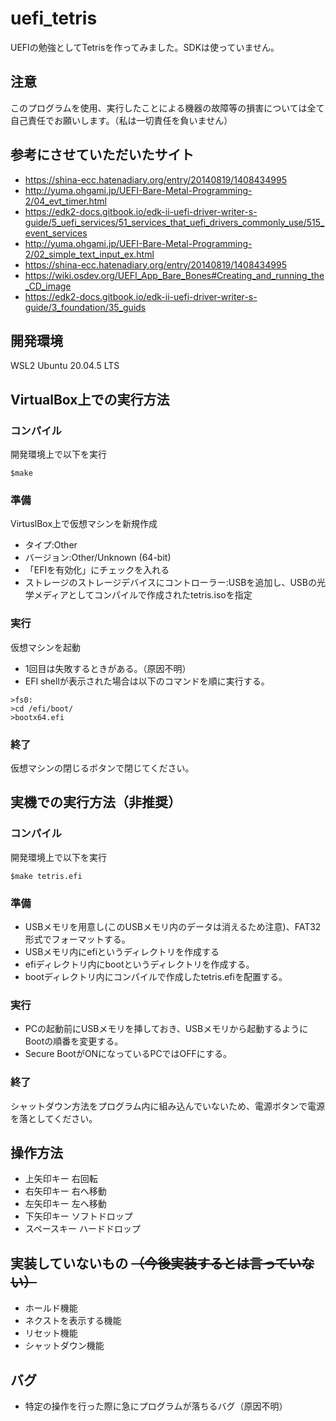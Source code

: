 # uefi_tetris

UEFIの勉強としてTetrisを作ってみました。SDKは使っていません。

## 注意
このプログラムを使用、実行したことによる機器の故障等の損害については全て自己責任でお願いします。（私は一切責任を負いません）

## 参考にさせていただいたサイト
- https://shina-ecc.hatenadiary.org/entry/20140819/1408434995
- http://yuma.ohgami.jp/UEFI-Bare-Metal-Programming-2/04_evt_timer.html
- https://edk2-docs.gitbook.io/edk-ii-uefi-driver-writer-s-guide/5_uefi_services/51_services_that_uefi_drivers_commonly_use/515_event_services
- http://yuma.ohgami.jp/UEFI-Bare-Metal-Programming-2/02_simple_text_input_ex.html
- https://shina-ecc.hatenadiary.org/entry/20140819/1408434995
- https://wiki.osdev.org/UEFI_App_Bare_Bones#Creating_and_running_the_CD_image
- https://edk2-docs.gitbook.io/edk-ii-uefi-driver-writer-s-guide/3_foundation/35_guids

## 開発環境
WSL2 Ubuntu 20.04.5 LTS
    
## VirtualBox上での実行方法
### コンパイル
開発環境上で以下を実行  
```
$make
```
    
### 準備
VirtuslBox上で仮想マシンを新規作成
  - タイプ:Other
  - バージョン:Other/Unknown (64-bit)
  - 「EFIを有効化」にチェックを入れる
  - ストレージのストレージデバイスにコントローラー:USBを追加し、USBの光学メディアとしてコンパイルで作成されたtetris.isoを指定
  
### 実行
仮想マシンを起動
  - 1回目は失敗するときがある。（原因不明）
  - EFI shellが表示された場合は以下のコマンドを順に実行する。
```
>fs0:
>cd /efi/boot/
>bootx64.efi
```
        
### 終了
仮想マシンの閉じるボタンで閉じてください。
   
## 実機での実行方法（非推奨）
### コンパイル
開発環境上で以下を実行
```
$make tetris.efi
```
     
### 準備
- USBメモリを用意し(このUSBメモリ内のデータは消えるため注意)、FAT32形式でフォーマットする。
- USBメモリ内にefiというディレクトリを作成する
- efiディレクトリ内にbootというディレクトリを作成する。
- bootディレクトリ内にコンパイルで作成したtetris.efiを配置する。
     
### 実行
- PCの起動前にUSBメモリを挿しておき、USBメモリから起動するようにBootの順番を変更する。
- Secure BootがONになっているPCではOFFにする。
     
### 終了
シャットダウン方法をプログラム内に組み込んでいないため、電源ボタンで電源を落としてください。
    
## 操作方法
- 上矢印キー 右回転
- 右矢印キー 右へ移動
- 左矢印キー 左へ移動
- 下矢印キー ソフトドロップ
- スペースキー ハードドロップ
    
## 実装していないもの ~~（今後実装するとは言っていない）~~
- ホールド機能
- ネクストを表示する機能
- リセット機能
- シャットダウン機能
    
## バグ
- 特定の操作を行った際に急にプログラムが落ちるバグ（原因不明）
    
